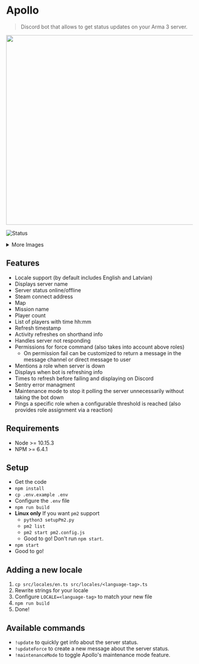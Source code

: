 # Apollo
> Discord bot that allows to get status updates on your Arma 3 server.

<img src="https://i.imgur.com/CymcikZ.png" height="512" />

![Status](https://i.imgur.com/zNfXrdZ.png)

<details>
  <summary>More Images</summary>
  
  - In case something goes wrong in the bot internals, the following status is displayed.  
  ![Bot failure](https://i.gyazo.com/efc38aece91856d5396503cad0849c23.png)
  
  - If the server goes down or is not responding the following message is created and removed once the server goes up. The given role (only roles work) will be pinged.  
  ![Server is down](https://i.gyazo.com/239cbd9c28e07e4bd5c4e6560aab8045.png)
  ![Activity](https://i.gyazo.com/ef9fd8d66e3d4aef98ebc618c3643e97.png)
  
  - While the bot is gathering or processing information the bot's status is set to typing and it will display in the given channel that it is typing.  
  ![Is typing](https://i.gyazo.com/8ed96f3358b6e8c8472fead49156e5ad.png)
  
  - There are two different commands for updating the current server information: `!update` and `!updateForce` (both can be adjusted). Command `!update` will update the current posted message with the latest information. Command `!updateForce` creates a new message and removes the old one and posts new information (can be limited to the server manager role to prevent abuse).  
  ![No permissions](https://i.gyazo.com/f7e737fae37dc0c399f157da0f764128.png)
  
  - Locale support - out of the box support for English and Latvian. Easy setup for a new language.  
  ![Latvian locale](https://i.gyazo.com/f346e70713da313298d2c777ea08fe86.png)

</details>

## Features
- Locale support (by default includes English and Latvian)
- Displays server name
- Server status online/offline
- Steam connect address
- Map
- Mission name
- Player count
- List of players with time hh:mm
- Refresh timestamp
- Activity refreshes on shorthand info
- Handles server not responding
- Permissions for force command (also takes into account above roles)
  - On permission fail can be customized to return a message in the message channel or direct message to user
- Mentions a role when server is down
- Displays when bot is refreshing info
- Times to refresh before failing and displaying on Discord
- Sentry error managment
- Maintenance mode to stop it polling the server unnecessarily without taking the bot down
- Pings a specific role when a configurable threshold is reached (also provides role assignment via a reaction)

## Requirements
- Node >= 10.15.3
- NPM >= 6.4.1


## Setup
- Get the code
- `npm install`
- `cp .env.example .env`
- Configure the `.env` file
- `npm run build`
- **Linux only** If you want `pm2` support
  - `python3 setupPm2.py`
  - `pm2 list`
  - `pm2 start pm2.config.js`
  - Good to go! Don't run `npm start`.
- `npm start`
- Good to go!


## Adding a new locale
1. `cp src/locales/en.ts src/locales/<language-tag>.ts`
2. Rewrite strings for your locale
3. Configure `LOCALE=<language-tag>` to match your new file
4. `npm run build`
5. Done!


## Available commands
- `!update` to quickly get info about the server status.
- `!updateForce` to create a new message about the server status.
- `!maintenanceMode` to toggle Apollo's maintenance mode feature.
